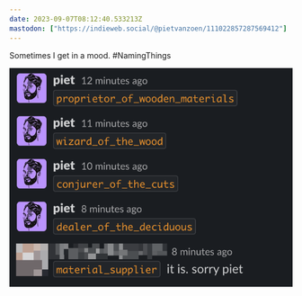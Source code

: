 ```yaml
---
date: 2023-09-07T08:12:40.533213Z
mastodon: ["https://indieweb.social/@pietvanzoen/111022857287569412"]
---
```

Sometimes I get in a mood. #NamingThings

![Screenshot of a slack conversion. I say "proprietor_of_wooden_materials, wizard_of_the_wood, conjurer_of_the_cuts, dealer_of_the_deciduous". My colleague replies "material_supplier it is. sorry Piet"](/media/SCR-20230907-jhir.png)
